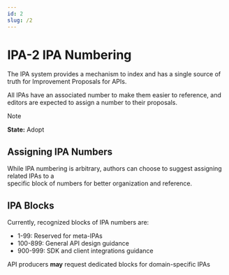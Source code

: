 ```yaml
---
id: 2
slug: /2
---
```


# IPA-2 IPA Numbering

The IPA system provides a mechanism to index and has a single source of truth
for Improvement Proposals for APIs.

All IPAs have an associated number to make them easier to reference, and editors
are expected to assign a number to their proposals.

> [!NOTE]  
> **State:** Adopt

## Assigning IPA Numbers

While IPA numbering is arbitrary, authors can choose to suggest assigning
related IPAs to a  
specific block of numbers for better organization and reference.

## IPA Blocks

Currently, recognized blocks of IPA numbers are:

- 1-99: Reserved for meta-IPAs
- 100-899: General API design guidance
- 900-999: SDK and client integrations guidance

API producers **may** request dedicated blocks for domain-specific IPAs
